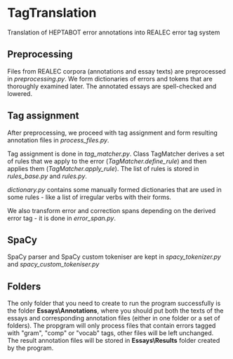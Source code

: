 # TagTranslation
Translation of HEPTABOT error annotations into REALEC error tag system  
  
## Preprocessing  
  
Files from REALEC corpora (annotations and essay texts) are preprocessed in *preprocessing.py*. We form dictionaries of errors and tokens that are thoroughly examined later. The annotated essays are spell-checked and lowered.  
  
## Tag assignment  
  
After preprocessing, we proceed with tag assignment and form resulting annotation files in *process_files.py*.  
  
Tag assignment is done in *tag_matcher.py*. Class TagMatcher derives a set of rules that we apply to the error (*TagMatcher.define_rule*) and then applies them (*TagMatcher.apply_rule*). 
The list of rules is stored in *rules_base.py* and *rules.py*.  
  
*dictionary.py* contains some manually formed dictionaries that are used in some rules - like a list of irregular verbs with their forms.  
  
We also transform error and correction spans depending on the derived error tag - it is done in *error_span.py*.  
  
## SpaCy  
SpaCy parser and SpaCy custom tokeniser are kept in *spacy_tokenizer.py*  and *spacy_custom_tokeniser.py*  
  
## Folders
The only folder that you need to create to run the program successfully is the folder **Essays\Annotations**, where you should put both the texts of the essays and corresponding annotation files (either in one folder or a set of folders). The propgram will only process files that contain errors tagged with "gram", "comp" or "vocab" tags, other files will be left unchanged.    
The result annotation files will be stored in **Essays\Results** folder created by the program.  
